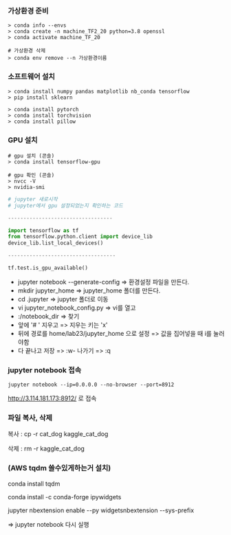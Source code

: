 

### 가상환경 준비

```shell
> conda info --envs
> conda create -n machine_TF2_20 python=3.8 openssl
> conda activate machine_TF_20

# 가상환경 삭제
> conda env remove --n 가상환경이름
```



### 소프트웨어 설치

```shell
> conda install numpy pandas matplotlib nb_conda tensorflow
> pip install sklearn
```

```shell
> conda install pytorch
> conda install torchvision
> conda install pillow
```



### GPU 설치

```shell
# gpu 설치 (콘솔)
> conda install tensorflow-gpu

# gpu 확인 (콘솔)
> nvcc -V
> nvidia-smi
```

```python
# jupyter 새로시작
# jupyter에서 gpu 설정되었는지 확인하는 코드

----------------------------------

import tensorflow as tf
from tensorflow.python.client import device_lib
device_lib.list_local_devices()

-----------------------------------

tf.test.is_gpu_available()
```



- jupyter notebook --generate-config => 환경설정 파일을 만든다.
- mkdir jupyter_home => jupyter_home 폴더를 만든다.
- cd .jupyter => jupyter 폴더로 이동
- vi jupyter_notebook_config.py  => vi를 열고
-  :/notebook_dir  => 찾기
-  앞에 '# ' 지우고 => 지우는 키는 'x'
- 뒤에 경로를 home/lab23/jupyter_home 으로 설정 => 값을 집어넣을 때 i를 눌러야함
-  다 끝나고 저장 => :w- 나가기 => :q





### jupyter notebook 접속

```shell
jupyter notebook --ip=0.0.0.0 --no-browser --port=8912
```

http://3.114.181.173:8912/ 로 접속



### 파일 복사, 삭제

복사 : cp -r cat_dog kaggle_cat_dog

삭제 : rm -r kaggle_cat_dog 



### (AWS tqdm 쓸수있게하는거 설치)

conda install tqdm

conda install -c conda-forge ipywidgets

jupyter nbextension enable --py widgetsnbextension --sys-prefix

=> jupyter notebook 다시 실행